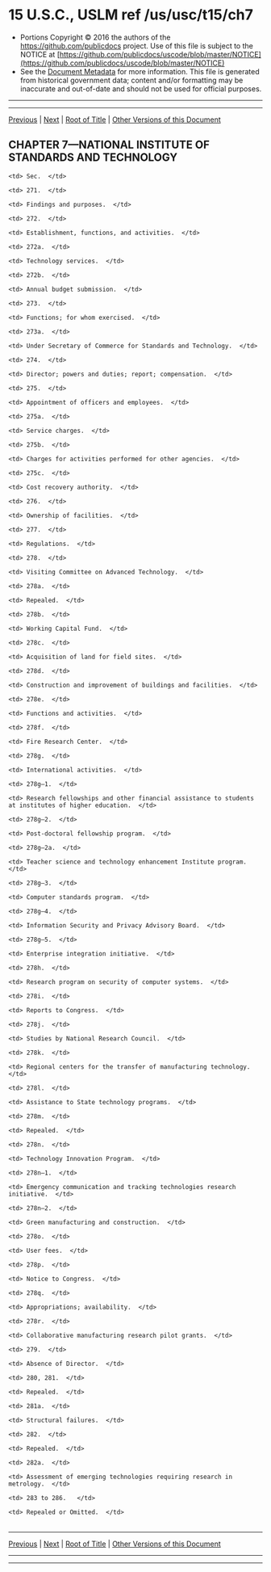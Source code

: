 ---
---

# 15 U.S.C., USLM ref /us/usc/t15/ch7

* Portions Copyright © 2016 the authors of the https://github.com/publicdocs project.
  Use of this file is subject to the NOTICE at [https://github.com/publicdocs/uscode/blob/master/NOTICE](https://github.com/publicdocs/uscode/blob/master/NOTICE)
* See the [Document Metadata](././../../../..//README.md) for more information.
  This file is generated from historical government data; content and/or formatting may be inaccurate and out-of-date and should not be used for official purposes.

----------
----------

[Previous](./../../../..//us/usc/t15/ch6/schIX/m__us_usc_t15_s267.md) | [Next](./../../../..//us/usc/t15/ch7/m__us_usc_t15_s271.md) | [Root of Title](./../../../../) | [Other Versions of this Document](https://publicdocs.github.io/go/links?ns=uslm&ref=%2Fus%2Fusc%2Ft15%2Fch7)

## CHAPTER 7—NATIONAL INSTITUTE OF STANDARDS AND TECHNOLOGY

<table>

  <tr>

    <td> Sec.  </td>

  </tr>

  <tr>

    <td> 271.  </td>

    <td> Findings and purposes.  </td>

  </tr>

  <tr>

    <td> 272.  </td>

    <td> Establishment, functions, and activities.  </td>

  </tr>

  <tr>

    <td> 272a.  </td>

    <td> Technology services.  </td>

  </tr>

  <tr>

    <td> 272b.  </td>

    <td> Annual budget submission.  </td>

  </tr>

  <tr>

    <td> 273.  </td>

    <td> Functions; for whom exercised.  </td>

  </tr>

  <tr>

    <td> 273a.  </td>

    <td> Under Secretary of Commerce for Standards and Technology.  </td>

  </tr>

  <tr>

    <td> 274.  </td>

    <td> Director; powers and duties; report; compensation.  </td>

  </tr>

  <tr>

    <td> 275.  </td>

    <td> Appointment of officers and employees.  </td>

  </tr>

  <tr>

    <td> 275a.  </td>

    <td> Service charges.  </td>

  </tr>

  <tr>

    <td> 275b.  </td>

    <td> Charges for activities performed for other agencies.  </td>

  </tr>

  <tr>

    <td> 275c.  </td>

    <td> Cost recovery authority.  </td>

  </tr>

  <tr>

    <td> 276.  </td>

    <td> Ownership of facilities.  </td>

  </tr>

  <tr>

    <td> 277.  </td>

    <td> Regulations.  </td>

  </tr>

  <tr>

    <td> 278.  </td>

    <td> Visiting Committee on Advanced Tech­nology.  </td>

  </tr>

  <tr>

    <td> 278a.  </td>

    <td> Repealed.  </td>

  </tr>

  <tr>

    <td> 278b.  </td>

    <td> Working Capital Fund.  </td>

  </tr>

  <tr>

    <td> 278c.  </td>

    <td> Acquisition of land for field sites.  </td>

  </tr>

  <tr>

    <td> 278d.  </td>

    <td> Construction and improvement of buildings and facilities.  </td>

  </tr>

  <tr>

    <td> 278e.  </td>

    <td> Functions and activities.  </td>

  </tr>

  <tr>

    <td> 278f.  </td>

    <td> Fire Research Center.  </td>

  </tr>

  <tr>

    <td> 278g.  </td>

    <td> International activities.  </td>

  </tr>

  <tr>

    <td> 278g–1.  </td>

    <td> Research fellowships and other financial assistance to students at institutes of higher education.  </td>

  </tr>

  <tr>

    <td> 278g–2.  </td>

    <td> Post-doctoral fellowship program.  </td>

  </tr>

  <tr>

    <td> 278g–2a.  </td>

    <td> Teacher science and technology enhancement Institute program.  </td>

  </tr>

  <tr>

    <td> 278g–3.  </td>

    <td> Computer standards program.  </td>

  </tr>

  <tr>

    <td> 278g–4.  </td>

    <td> Information Security and Privacy Advisory Board.  </td>

  </tr>

  <tr>

    <td> 278g–5.  </td>

    <td> Enterprise integration initiative.  </td>

  </tr>

  <tr>

    <td> 278h.  </td>

    <td> Research program on security of computer systems.  </td>

  </tr>

  <tr>

    <td> 278i.  </td>

    <td> Reports to Congress.  </td>

  </tr>

  <tr>

    <td> 278j.  </td>

    <td> Studies by National Research Council.  </td>

  </tr>

  <tr>

    <td> 278k.  </td>

    <td> Regional centers for the transfer of manufacturing technology.  </td>

  </tr>

  <tr>

    <td> 278l.  </td>

    <td> Assistance to State technology programs.  </td>

  </tr>

  <tr>

    <td> 278m.  </td>

    <td> Repealed.  </td>

  </tr>

  <tr>

    <td> 278n.  </td>

    <td> Technology Innovation Program.  </td>

  </tr>

  <tr>

    <td> 278n–1.  </td>

    <td> Emergency communication and tracking technologies research initiative.  </td>

  </tr>

  <tr>

    <td> 278n–2.  </td>

    <td> Green manufacturing and construction.  </td>

  </tr>

  <tr>

    <td> 278o.  </td>

    <td> User fees.  </td>

  </tr>

  <tr>

    <td> 278p.  </td>

    <td> Notice to Congress.  </td>

  </tr>

  <tr>

    <td> 278q.  </td>

    <td> Appropriations; availability.  </td>

  </tr>

  <tr>

    <td> 278r.  </td>

    <td> Collaborative manufacturing research pilot grants.  </td>

  </tr>

  <tr>

    <td> 279.  </td>

    <td> Absence of Director.  </td>

  </tr>

  <tr>

    <td> 280, 281.  </td>

    <td> Repealed.  </td>

  </tr>

  <tr>

    <td> 281a.  </td>

    <td> Structural failures.  </td>

  </tr>

  <tr>

    <td> 282.  </td>

    <td> Repealed.  </td>

  </tr>

  <tr>

    <td> 282a.  </td>

    <td> Assessment of emerging technologies requiring research in metrology.  </td>

  </tr>

  <tr>

    <td> 283 to 286.   </td>

    <td> Repealed or Omitted.  </td>

  </tr>

</table>

----------

[Previous](./../../../..//us/usc/t15/ch6/schIX/m__us_usc_t15_s267.md) | [Next](./../../../..//us/usc/t15/ch7/m__us_usc_t15_s271.md) | [Root of Title](./../../../../) | [Other Versions of this Document](https://publicdocs.github.io/go/links?ns=uslm&ref=%2Fus%2Fusc%2Ft15%2Fch7)

----------
----------



